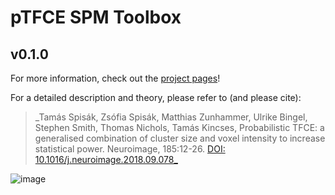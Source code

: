 # pTFCE SPM Toolbox

## v0.1.0

For more information, check out the [project pages](https://spisakt.github.io/pTFCE/)!

For a detailed description and theory, please refer to (and please cite):


> _Tamás Spisák, Zsófia Spisák, Matthias Zunhammer, Ulrike Bingel, Stephen Smith, Thomas Nichols, Tamás Kincses, Probabilistic TFCE: a generalised combination of cluster size and voxel intensity to increase statistical power. Neuroimage, 185:12-26. [DOI: 10.1016/j.neuroimage.2018.09.078_](https://doi.org/10.1016/j.neuroimage.2018.09.078)

![image](https://github.com/spisakt/pTFCE/blob/master/img/graphical_abstract.png)
